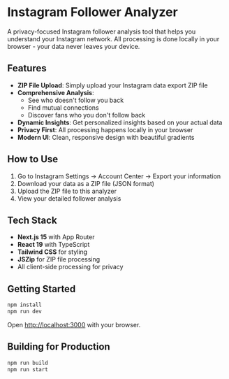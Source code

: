 # Instagram Follower Analyzer

A privacy-focused Instagram follower analysis tool that helps you understand your Instagram network. All processing is done locally in your browser - your data never leaves your device.

## Features

- **ZIP File Upload**: Simply upload your Instagram data export ZIP file
- **Comprehensive Analysis**:
  - See who doesn't follow you back
  - Find mutual connections
  - Discover fans who you don't follow back
- **Dynamic Insights**: Get personalized insights based on your actual data
- **Privacy First**: All processing happens locally in your browser
- **Modern UI**: Clean, responsive design with beautiful gradients

## How to Use

1. Go to Instagram Settings → Account Center → Export your information
2. Download your data as a ZIP file (JSON format)
3. Upload the ZIP file to this analyzer
4. View your detailed follower analysis

## Tech Stack

- **Next.js 15** with App Router
- **React 19** with TypeScript
- **Tailwind CSS** for styling
- **JSZip** for ZIP file processing
- All client-side processing for privacy

## Getting Started

```bash
npm install
npm run dev
```

Open [http://localhost:3000](http://localhost:3000) with your browser.

## Building for Production

```bash
npm run build
npm run start
```
